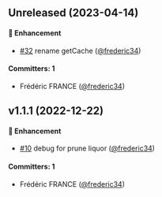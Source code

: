 
## Unreleased (2023-04-14)

#### :rocket: Enhancement
* [#32](https://github.com/Net-Logic/dolibarr_module_prune/pull/32) rename getCache ([@frederic34](https://github.com/frederic34))

#### Committers: 1
- Frédéric FRANCE ([@frederic34](https://github.com/frederic34))


## v1.1.1 (2022-12-22)

#### :rocket: Enhancement
* [#10](https://github.com/Net-Logic/dolibarr_module_prune/pull/10) debug for prune liquor ([@frederic34](https://github.com/frederic34))

#### Committers: 1
- Frédéric FRANCE ([@frederic34](https://github.com/frederic34))
